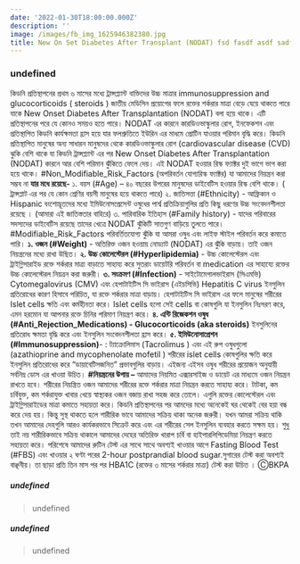 ```yaml
---
date: '2022-01-30T18:00:00.000Z'
description: ''
image: /images/fb_img_1625946382380.jpg
title: New On Set Diabetes After Transplant (NODAT) fsd fasdf asdf sadfs dfsadf
---
```

### undefined
কিডনি প্রতিস্থাপনের প্রথম ৬ মাসের মধ্যে ট্রান্সপ্ল্যান্ট বাক্তিদের উচ্চ মাত্রার immunosuppression and glucocorticoids ( steroids ) জাতীয় মেডিসিন প্রয়োগের ফলে রক্তের শর্করার মাত্রা বেড়ে যেয়ে থাকতে পারে যাকে New Onset Diabetes After Transplantation (NODAT) বলা হয়ে থাকে। এটি প্রতিস্থাপনের পরে যে কোনও সময়ও হতে পারে। NODAT এর কারনে কারডিওভাস্কুলার রোগ, ইনফেকশন এবং প্রতিস্থাপিত কিডনি কার্যক্ষমতা হ্রাস হয়ে যার ফলশ্রুতিতে ইউরিন এর মাধমে প্রোটিন যাওয়ার পরিমান বৃদ্ধি করে।
কিডনি প্রতিস্থাপিত মানুষের অন্য সাধারন মানুষদের থেকে কারডিওভাস্কুলার রোগ (cardiovascular disease (CVD) ঝুকি বেশি থাকে যা কিডনি ট্রান্সপ্ল্যান্ট এর পর New Onset Diabetes After Transplantation (NODAT) কারনে আর বেশি পরিমান ঝুঁকিতে ফেলে দেয়।
এই NODAT হওয়ার রিস্ক ফ্যাক্টর দুই ভাগে ভাগ করা হয়ে থাকে।
#Non_Modifiable_Risk_Factors (অপরিবর্তন যোগ্যরিস্ক ফ্যাক্টর) যা আমাদের নিয়ন্ত্রন করা সম্ভব না
**যার মধে রয়েছে-**
১. বয়স (#Age) – ৪০ বছরের উপরের মানুষদের ডাইবেটিস হওয়ার রিস্ক বেশি থাকে। ( ট্রান্সপ্লাট এর পর যে কোন শ্রেণির বয়সী মানুষের হয়ে থাকতে পারে)
২. জাতিসত্তা (#Ethnicity) - আফ্রিকান ও Hispanic বংশোদ্ভূতদের মধ্যে ইমিউনোসপ্রেসেন্ট ওষুধের পার্শ্ব প্রতিক্রিয়াগুলির প্রতি কিছু ধরণের উচ্চ সংবেদনশীলতা রয়েছে । (আমারা এই জাতিস্ততার বাহিরে)
৩. পারিবারিক ইতিহাস (#Family history) - যাদের পরিবারের সদস্যদের ডাইবেটিস রয়েছে তাদের খেত্রে NODAT ঝুঁকিটি সাতগুণ বাড়িয়ে তুলতে পারে।
#Modifiable_Risk_Factors পরিবর্তিতযোগ্য ঝুঁকি যা আমরা ওষুধ এবং লাইফ স্টাইল পরিবর্তন করে কমাতে পারি।
**১. ওজন (#Weight)** - অতিরিক্ত ওজন হওয়ায় নোড্যাট (NODAT) এর ঝুঁকি বাড়ায়। তাই ওজন নিয়ন্ত্রনের মধ্যে রাখা উছিত।
**২. উচ্চ কোলেস্টেরল (#Hyperlipidemia)** - উচ্চ কোলেস্টেরল এবং ট্রাইগ্লিসারাইড রক্তে শর্করার মাত্রা বাড়াতে সাহায্য করে সুতরাং ডায়েটরি পরিবর্তন বা medication এর সাহায্যে রক্তের উচ্চ কোলেস্টেরল নিয়ত্রন করা জরুরী।
**৩. সংক্রমণ (#Infection)** - সাইটোমেগালভাইরাস (সিএমভি) Cytomegalovirus (CMV) এবং হেপাটাইটিস সি ভাইরাস (এইচসিভি) Hepatitis C virus ইনসুলিন প্রতিরোধের কারণ হিসাবে পরিচিত, যা রক্তে শর্করার মাত্রা বাড়ায়। হেপাটাইটিস সি ভাইরাস এর ফলে মানুষের শরীরের Islet cells ক্ষতি এবং কর্মহীনতা করে। Islet cells হলো সেই cells বা কোষগুলি যা ইনসুলিন নিঃসরণ করে, এমন হরমোন যা আপনার রক্তে চিনির পরিমাণ নিয়ন্ত্রণ করে।
**৪. এন্টি রিজেকশন ওষুধ (#Anti_Rejection_Medications) - Glucocorticoids (aka steroids)** ইনসুলিনের প্রতিরোধ ক্ষমতা বৃদ্ধি করে এবং ইনসুলিন সংবেদনশীলতা হ্রাস করে।
**৫. ইমিউনোসাপ্রেশন (#Immunosuppression)**- : ট্যাক্রোলিমাস (Tacrolimus ) এবং এই রুপ ওষুধগুলো (azathioprine and mycophenolate mofetil ) শরীরের islet cells কোষগুলির ক্ষতি করে ইনসুলিন প্রতিরোধের করে “ডায়াবেটিসজনিত” প্রভাবগুলির বাড়ায়। এইজন্য এইসব ওষুধ শরীরের প্রয়োজন অনুযায়ী সর্বনিম্ন ডোস এর খাওয়া উচিত।
**#নিয়ন্ত্রনের উপায় –**
আমাদের নিয়মিত এক্সারসাইজ ও ডায়েট এর মাধ্যমে ওজন নিয়ন্ত্রন রাখতে হবে। শরীরের নিয়ন্ত্রিত ওজন আমাদের শরীরের রক্তে শর্করার মাত্রা নিয়ন্ত্রন করতে সাহায্য করে।
টাটকা, কম চর্বিযুক্ত, কম শর্করাযুক্ত খাবার খেয়ে স্বাস্থ্যকর ওজন বজায় রাখা সহজ করে তোলে। এগুলি রক্তের কোলেস্টেরল এবং ট্রাইগ্লিসারাইডের মাত্রা কমাতে সহায়তা করে।
কিডনি প্রতিস্থাপনের পর আমদের মধ্যে অনেকেই ঘর থেকেই বের হয়া বন্ধ করে দেয় হয়।
কিন্তু সুস্থ থাকতে হলে শারীরিক ভাবে আমাদের সক্রিয় থাকা অনেক জরুরী। যখন আমরা সক্রিয় থাকি তখন আমাদের দেহগুলি আরও কার্যকরভাবে সিক্রেট করে এবং এর শরীরের সেল ইনসুলিন ব্যবহার করতে সক্ষম হয়। শুধু তাই নয় শারীরিকভাবে সক্রিয় থাকালে আমাদের দেহের অতিরিক্ত খারাপ চর্বি বা হাইপারলিপিডেমিয়া নিয়ন্ত্রণ করতে সহায়তা করে।
পরিশেষে আমাদের রুটিন টেস্ট এর সাথে সাথে অবশ্যই খাওয়ার আগে Fasting Blood Test (#FBS) এবং খাওয়ার ২ ঘণ্টা পরের 2-hour postprandial blood sugar.সুগারের টেস্ট করা অবশ্যই বাঞ্ছনীয়। তা ছাড়া প্রতি তিন মাস পর পর HBA1C (রক্তের ৩ মাসের শর্করার মাত্রা) টেস্ট করা উচিত ।
ⒸBKPA
##### undefined
> undefined
##### undefined
> undefined